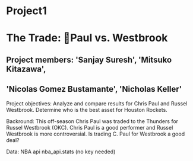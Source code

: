 # Project1

# The Trade: Paul vs. Westbrook
## Project members: 'Sanjay Suresh', 'Mitsuko Kitazawa', 
##                                'Nicolas Gomez Bustamante', 'Nicholas Keller'


Project objectives: 
        Analyze and compare results for Chris Paul and Russel Westbrook. 
        Determine who is the best asset for Houston Rockets. 

Backround: 
       This off-season Chris Paul was traded to the Thunders for Russel Westbrook (OKC). 
       Chris Paul is a good performer and Russel Westbrook is more controversial. 
       Is trading C. Paul for Westbrook a good deal? 
       
Data: 
      NBA api nba_api.stats (no key needed)


       

